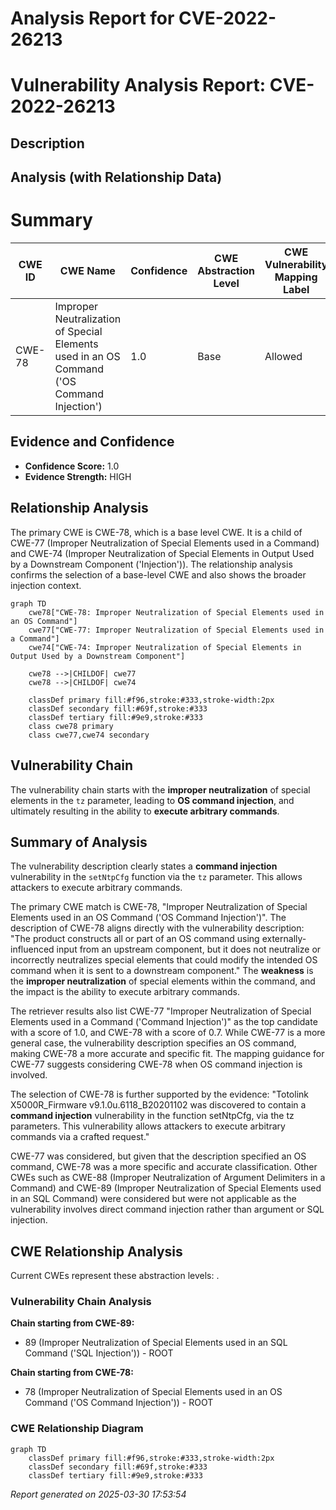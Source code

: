 # Analysis Report for CVE-2022-26213

# Vulnerability Analysis Report: CVE-2022-26213

## Description



## Analysis (with Relationship Data)

# Summary
| CWE ID | CWE Name | Confidence | CWE Abstraction Level | CWE Vulnerability Mapping Label | CWE-Vulnerability Mapping Notes |
|---|---|---|---|---|---|
| CWE-78 | Improper Neutralization of Special Elements used in an OS Command ('OS Command Injection') | 1.0 | Base | Allowed | Primary CWE |

## Evidence and Confidence

*   **Confidence Score:** 1.0
*   **Evidence Strength:** HIGH

## Relationship Analysis
The primary CWE is CWE-78, which is a base level CWE. It is a child of CWE-77 (Improper Neutralization of Special Elements used in a Command) and CWE-74 (Improper Neutralization of Special Elements in Output Used by a Downstream Component ('Injection')). The relationship analysis confirms the selection of a base-level CWE and also shows the broader injection context.

```mermaid
graph TD
    cwe78["CWE-78: Improper Neutralization of Special Elements used in an OS Command"]
    cwe77["CWE-77: Improper Neutralization of Special Elements used in a Command"]
    cwe74["CWE-74: Improper Neutralization of Special Elements in Output Used by a Downstream Component"]
    
    cwe78 -->|CHILDOF| cwe77
    cwe78 -->|CHILDOF| cwe74
    
    classDef primary fill:#f96,stroke:#333,stroke-width:2px
    classDef secondary fill:#69f,stroke:#333
    classDef tertiary fill:#9e9,stroke:#333
    class cwe78 primary
    class cwe77,cwe74 secondary
```

## Vulnerability Chain
The vulnerability chain starts with the **improper neutralization** of special elements in the `tz` parameter, leading to **OS command injection**, and ultimately resulting in the ability to **execute arbitrary commands**.

## Summary of Analysis
The vulnerability description clearly states a **command injection** vulnerability in the `setNtpCfg` function via the `tz` parameter. This allows attackers to execute arbitrary commands.

The primary CWE match is CWE-78, "Improper Neutralization of Special Elements used in an OS Command ('OS Command Injection')". The description of CWE-78 aligns directly with the vulnerability description: "The product constructs all or part of an OS command using externally-influenced input from an upstream component, but it does not neutralize or incorrectly neutralizes special elements that could modify the intended OS command when it is sent to a downstream component." The **weakness** is the **improper neutralization** of special elements within the command, and the impact is the ability to execute arbitrary commands.

The retriever results also list CWE-77 "Improper Neutralization of Special Elements used in a Command ('Command Injection')" as the top candidate with a score of 1.0, and CWE-78 with a score of 0.7. While CWE-77 is a more general case, the vulnerability description specifies an OS command, making CWE-78 a more accurate and specific fit. The mapping guidance for CWE-77 suggests considering CWE-78 when OS command injection is involved.

The selection of CWE-78 is further supported by the evidence: "Totolink X5000R_Firmware v9.1.0u.6118_B20201102 was discovered to contain a **command injection** vulnerability in the function setNtpCfg, via the tz parameters. This vulnerability allows attackers to execute arbitrary commands via a crafted request."

CWE-77 was considered, but given that the description specified an OS command, CWE-78 was a more specific and accurate classification. Other CWEs such as CWE-88 (Improper Neutralization of Argument Delimiters in a Command) and CWE-89 (Improper Neutralization of Special Elements used in an SQL Command) were considered but were not applicable as the vulnerability involves direct command injection rather than argument or SQL injection.


## CWE Relationship Analysis

Current CWEs represent these abstraction levels: .


### Vulnerability Chain Analysis

**Chain starting from CWE-89:**
- 89 (Improper Neutralization of Special Elements used in an SQL Command ('SQL Injection')) - ROOT


**Chain starting from CWE-78:**
- 78 (Improper Neutralization of Special Elements used in an OS Command ('OS Command Injection')) - ROOT



### CWE Relationship Diagram

```mermaid
graph TD
    classDef primary fill:#f96,stroke:#333,stroke-width:2px
    classDef secondary fill:#69f,stroke:#333
    classDef tertiary fill:#9e9,stroke:#333
```



*Report generated on 2025-03-30 17:53:54*
